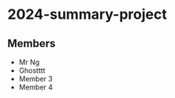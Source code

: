# 2024-summary-project

## Members

- Mr Ng
- Ghostttt
- Member 3
- Member 4

<Description of your project>
